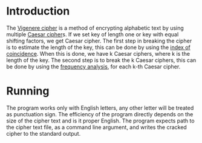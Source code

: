 
# Introduction


The [Vigenere cipher](https://en.wikipedia.org/wiki/Vigen%C3%A8re_cipher) is a method of encrypting alphabetic text by using multiple [Caesar cipher](https://en.wikipedia.org/wiki/Caesar_cipher)s. If we set key of length one or key with equal shifting factors, we get Caesar cipher. The first step in breaking the cipher is to estimate the length of the key, this can be done by using the [index of coincidence](https://en.wikipedia.org/wiki/Index_of_coincidence). When this is done, we have k Caesar ciphers, where k is the length of the key. The second step is to break the k Caesar ciphers, this can be done by using the [frequency analysis](https://en.wikipedia.org/wiki/Frequency_analysis), for each k-th Caesar cipher.


# Running


The program works only with English letters, any other letter will be treated as punctuation sign. The efficiency of the program directly depends on the size of the cipher text and is it proper English. The program expects path to the cipher text file, as a command line argument, and writes the cracked cipher to the standard output. 











